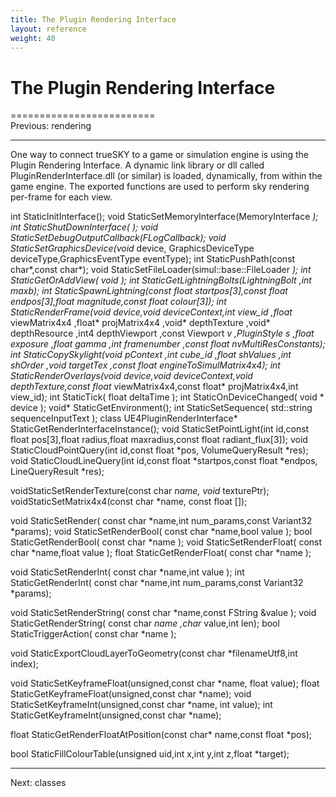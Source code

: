 ```yaml
---
title: The Plugin Rendering Interface
layout: reference
weight: 40
---
```

The Plugin Rendering Interface
===

=========================<br>Previous: rendering
<hr size="1">

One way to connect trueSKY to a game or simulation engine is using the Plugin Rendering Interface.
A dynamic link library or dll called PluginRenderInterface.dll (or similar) is loaded, dynamically, from within the game engine.
The exported functions are used to perform sky rendering per-frame for each view.

int  StaticInitInterface();
void StaticSetMemoryInterface(MemoryInterface *);
int  StaticShutDownInterface(  );
void StaticSetDebugOutputCallback(FLogCallback);
void StaticSetGraphicsDevice(void* device, GraphicsDeviceType deviceType,GraphicsEventType eventType);
int  StaticPushPath(const char*,const char*);
void StaticSetFileLoader(simul::base::FileLoader *);
int  StaticGetOrAddView( void *);
int  StaticGetLightningBolts(LightningBolt *,int maxb);
int  StaticSpawnLightning(const float startpos[3],const float endpos[3],float magnitude,const float colour[3]);
int  StaticRenderFrame(void* device,void* deviceContext,int view_id
,float* viewMatrix4x4
,float* projMatrix4x4
,void* depthTexture
,void* depthResource
,int4 depthViewport
,const Viewport *v
,PluginStyle s
,float exposure
,float gamma
,int framenumber
,const float *nvMultiResConstants);
int StaticCopySkylight(void *pContext
,int cube_id
,float* shValues
,int shOrder
,void *targetTex
,const float *engineToSimulMatrix4x4);
int StaticRenderOverlays(void* device,void* deviceContext,void* depthTexture,const float* viewMatrix4x4,const float* projMatrix4x4,int view_id);
int StaticTick( float deltaTime );
int StaticOnDeviceChanged( void * device );
void* StaticGetEnvironment();
int StaticSetSequence( std::string sequenceInputText );
class UE4PluginRenderInterface* StaticGetRenderInterfaceInstance();
void StaticSetPointLight(int id,const float pos[3],float radius,float maxradius,const float radiant_flux[3]);
void StaticCloudPointQuery(int id,const float *pos, VolumeQueryResult *res);
void StaticCloudLineQuery(int id,const float *startpos,const float *endpos, LineQueryResult *res);

voidStaticSetRenderTexture(const char *name, void* texturePtr);
voidStaticSetMatrix4x4(const char *name, const float []);

void StaticSetRender( const char *name,int num_params,const Variant32 *params);
void StaticSetRenderBool( const char *name,bool value );
bool StaticGetRenderBool( const char *name );
void StaticSetRenderFloat( const char *name,float value );
float StaticGetRenderFloat( const char *name );

void StaticSetRenderInt( const char *name,int value );
int StaticGetRenderInt( const char *name,int num_params,const Variant32 *params);

void StaticSetRenderString( const char *name,const FString &value );
void StaticGetRenderString( const char *name ,char* value,int len);
bool StaticTriggerAction( const char *name );


void StaticExportCloudLayerToGeometry(const char *filenameUtf8,int index);

void StaticSetKeyframeFloat(unsigned,const char *name, float value);
float StaticGetKeyframeFloat(unsigned,const char *name);
void StaticSetKeyframeInt(unsigned,const char *name, int value);
int StaticGetKeyframeInt(unsigned,const char *name);

float StaticGetRenderFloatAtPosition(const char* name,const float *pos);

bool StaticFillColourTable(unsigned uid,int x,int y,int z,float *target);

<hr>
Next: classes
